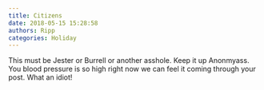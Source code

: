 ```yaml
---
title: Citizens
date: 2018-05-15 15:28:58
authors: Ripp
categories: Holiday
---
```


 This must be Jester or Burrell or another asshole. Keep it up Anonmyass. You blood pressure is so high right now we can feel it coming through your post. What an idiot!